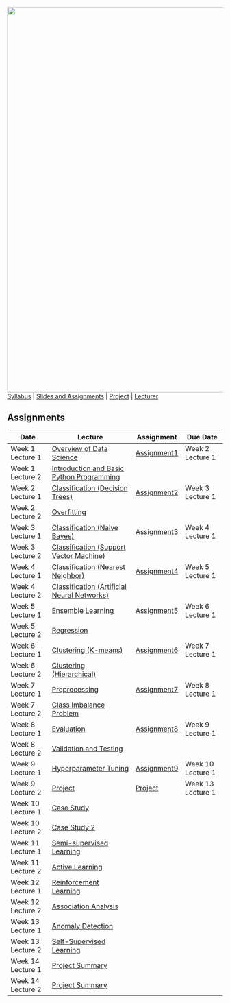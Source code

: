 [<img width=900 src="https://github.com/hil-se/fds/blob/master/img/title.png?raw=yes">](https://github.com/hil-se/fds/blob/master/README.md)   
[Syllabus](https://github.com/hil-se/fds/blob/master/README.md) |
[Slides and Assignments](https://github.com/hil-se/fds/blob/master/assignments/README.md) |
[Project](https://github.com/hil-se/fds/blob/master/assignments/project.md) |
[Lecturer](http://azhe825.github.io) 

## Assignments
| Date | Lecture | Assignment | Due Date | 
|------|-------|------------|----------|
| Week 1 Lecture 1 | [Overview of Data Science](https://docs.google.com/presentation/d/1dkV6Nx_eauFLGNPBSfvwOaBU0WxMTZzw81h6ewsMf1Q/edit?usp=sharing)     | [Assignment1](https://github.com/hil-se/fds/blob/master/assignments/assignment1.md)  | Week 2 Lecture 1        |
| Week 1 Lecture 2 | [Introduction and Basic Python Programming](https://docs.google.com/presentation/d/1IoGxJoTB2FYw7lZ7lOWfKTaWtESohBVLl9TIN62ID-c/edit?usp=sharing)     |           |         |
| Week 2 Lecture 1 | [Classification (Decision Trees)](https://docs.google.com/presentation/d/1tqX2AAjtGqiiYTfdt2Hs3csGTWI4QzNJA9gHA_IMnss/edit?usp=sharing)     | [Assignment2](https://github.com/hil-se/fds/blob/master/assignments/assignment2.md)  | Week 3 Lecture 1        |
| Week 2 Lecture 2 |   [Overfitting](https://docs.google.com/presentation/d/1LlKRsMDKiuDeQ1y4eomKYO4RM00JYnrtrkj3K859Gm8/edit?usp=sharing)   |           |         |
| Week 3 Lecture 1 |   [Classification (Naive Bayes)](https://docs.google.com/presentation/d/12mEZedntHahTNc5bWPuhg2B9JpAqhSFogqT8lJZVRL4/edit?usp=sharing)   | [Assignment3](https://github.com/hil-se/fds/blob/master/assignments/assignment3.md) |   Week 4 Lecture 1  |
| Week 3 Lecture 2 |   [Classification (Support Vector Machine)](https://docs.google.com/presentation/d/1_TGL4VJq-3_mUbSswIiVMB_xycwx70qr8COl99OoUHY/edit?usp=sharing)  |           |         |
| Week 4 Lecture 1 |   [Classification (Nearest Neighbor)](https://docs.google.com/presentation/d/1n4NersfY_W2gyxXrpWrfnBAMlTziVxdnGMmvnriBoic/edit?usp=sharing)   | [Assignment4](https://github.com/hil-se/fds/blob/master/assignments/assignment4.md) |   Week 5 Lecture 1    |
| Week 4 Lecture 2 |   [Classification (Artificial Neural Networks)](https://docs.google.com/presentation/d/1fTjhSUPnSUAyfvpQe7WxuFc8lRIo-sqsTRrVaF34lJ8/edit?usp=sharing)  |           |         |
| Week 5 Lecture 1 | [Ensemble Learning](https://docs.google.com/presentation/d/1ytwEibcPHl8rq9M2XaXKDF0bCZhXKK0Xo8fp0RIxRNY/edit?usp=sharing)     | [Assignment5](https://github.com/hil-se/fds/blob/master/assignments/assignment5.md) |   Week 6 Lecture 1  |
| Week 5 Lecture 2 | [Regression](https://docs.google.com/presentation/d/1PQrvUvrVwzV6Xl3qhh9WVuntjPReMHKBXVq52jTqzw4/edit?usp=sharing)     |     |            |          |
| Week 6 Lecture 1 | [Clustering (K-means)](https://docs.google.com/presentation/d/1-cKLbo7SIkRSLpyLyrxZFoR6cyGd-N-zcmvw6hsd3rk/edit?usp=sharing)    |   [Assignment6](https://github.com/hil-se/fds/blob/master/assignments/assignment6.md)         |     Week 7 Lecture 1      |
| Week 6 Lecture 2 | [Clustering (Hierarchical)](https://docs.google.com/presentation/d/1kIEm8fWmXQB9g7Oz33STLLPTjolzGVMwMkr_hpnCRQw/edit?usp=sharing)    |    |           |         |
| Week 7 Lecture 1 | [Preprocessing](https://docs.google.com/presentation/d/1bVw88nbGA6nZzod_CWEBkZi2aT8esFa92jM0Y8A2hxY/edit?usp=sharing)     | [Assignment7](https://github.com/hil-se/fds/blob/master/assignments/assignment7.md)  | Week 8 Lecture 1        |
| Week 7 Lecture 2 | [Class Imbalance Problem](https://docs.google.com/presentation/d/10OEr0SODbjYyuaDxxQ6IiVzOVKB1-R3keInR2hEPG8w/edit?usp=sharing)    |           |         |
| Week 8 Lecture 1 | [Evaluation](https://docs.google.com/presentation/d/1HXhH57lF3MtknPvYk6B5aKOlDvXRO8rITz31XzOqZxc/edit?usp=sharing)   | [Assignment8](https://github.com/hil-se/fds/blob/master/assignments/assignment8.md)  | Week 9 Lecture 1        |
| Week 8 Lecture 2 | [Validation and Testing](https://docs.google.com/presentation/d/1sC9Q0Y_-gzYzRv2EdGlOA_GzHawGj5mh_iu0659tAuY/edit?usp=sharing)    |           |         |
| Week 9 Lecture 1 | [Hyperparameter Tuning](https://docs.google.com/presentation/d/1MrM7T3j9e9yJeNgxivN8FdF5OI_K5wTa6pjUCAvrRMc/edit?usp=sharing)     |  [Assignment9](https://github.com/hil-se/fds/blob/master/assignments/assignment9.md)  |    Week 10 Lecture 1   |
| Week 9 Lecture 2 | [Project](https://docs.google.com/presentation/d/1HOiELZcKAbKBw1E3gnf8jqeC46pOugMqMHuE5reB4Zo/edit?usp=sharing)     |[Project](https://github.com/hil-se/fds/blob/master/assignments/project.md) |Week 13 Lecture 1  |
| Week 10 Lecture 1 | [Case Study](https://docs.google.com/presentation/d/1i2tgyNLhGaMxGoQ9oJ7PYdibeHDkPzStSOb_aQPdTz0/edit?usp=sharing)      | | |
| Week 10 Lecture 2 | [Case Study 2](https://docs.google.com/presentation/d/1aKbihf6rnM1n_2GHCCfikLO_wo0TXl2pIlgTKSy2yfc/edit?usp=sharing)   |           |         |
| Week 11 Lecture 1 | [Semi-supervised Learning](https://docs.google.com/presentation/d/1pDn75CECjr57hDJdExJBKMMl6r-3SV6XPSPBXy0p53A/edit?usp=sharing)     |  |   |
| Week 11 Lecture 2 | [Active Learning](https://docs.google.com/presentation/d/1sPEx6rOqpWE2Dz4Yx63HmaztX5bMRoux_vTtZfX0bgA/edit?usp=sharing)    |   |         |
| Week 12 Lecture 1 | [Reinforcement Learning](https://docs.google.com/presentation/d/1fpMeYWpMBoYeVyqnoe4D0FmHI63BgwzubAckwoQJ1MM/edit?usp=sharing)     |  | |
| Week 12 Lecture 2 | [Association Analysis](https://docs.google.com/presentation/d/1_LoRupt_pJr7tw8uLwhK092UxIrvxUuZ7poi-OpjdvM/edit?usp=sharing)     |           |         |
| Week 13 Lecture 1 | [Anomaly Detection](https://docs.google.com/presentation/d/1vSHrGsapA5YbNBZmndU89gPfRuX2ou95ux18DXCOtP8/edit?usp=sharing) |   |     |
| Week 13 Lecture 2 | [Self-Supervised Learning](https://docs.google.com/presentation/d/1ZcEDzabsjfgdGOiRbLH9UAi68qdP1zOgnBnGkvFYDaA/edit?usp=sharing)    |           |         |
| Week 14 Lecture 1 | [Project Summary]()     |  | |
| Week 14 Lecture 2 | [Project Summary]()    | | |
